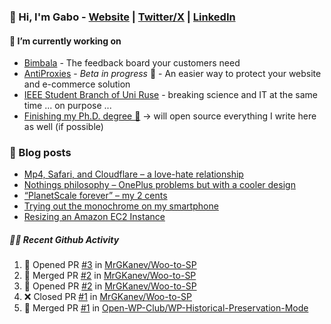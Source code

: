 ### 👋 Hi, I'm Gabo - [Website](https://gkanev.com) | [Twitter/X](https://twitter.com/mrgkanev) | [LinkedIn](https://www.linkedin.com/in/mrgkanev)

#### 🔭 I’m currently working on
- [Bimbala](https://bimbala.com/)  - The feedback board your customers need
- [AntiProxies](https://antiproxies.com/) - *Beta in progress* 🚀 -  An easier way to protect your website and e-commerce solution
- [IEEE Student Branch of Uni Ruse](https://github.com/IEEE-Student-Branch-of-Uni-Ruse) - breaking science and IT at the same time ... on purpose ...
- [Finishing my Ph.D. degree 🤔](https://scholar.google.com/citations?user=En7GPEsAAAAJ&hl=en) -> will open source everything I write here as well (if possible)

### 📖 Blog posts
<!-- BLOG-POST-LIST:START -->
- [Mp4, Safari, and Cloudflare – a love-hate relationship](https://gkanev.com/posts/mp4-safari-and-cloudflare-a-love-hate-relationship/)
- [Nothings philosophy – OnePlus problems but with a cooler design](https://gkanev.com/posts/nothings-philosophy-oneplus-problems-but-with-a-cooler-design/)
- [“PlanetScale forever” – my 2 cents](https://gkanev.com/posts/planetscale-forever-my-2-cents/)
- [Trying out the monochrome on my smartphone](https://gkanev.com/posts/trying-out-the-monochrome-on-my-smartphone/)
- [Resizing an Amazon EC2 Instance](https://gkanev.com/posts/resizing-an-amazon-ec2-instance/)
<!-- BLOG-POST-LIST:END -->

##### 🧑‍💻 Recent Github Activity

<!--START_SECTION:activity-->
1. 💪 Opened PR [#3](https://github.com/MrGKanev/Woo-to-SP/pull/3) in [MrGKanev/Woo-to-SP](https://github.com/MrGKanev/Woo-to-SP)
2. 🎉 Merged PR [#2](https://github.com/MrGKanev/Woo-to-SP/pull/2) in [MrGKanev/Woo-to-SP](https://github.com/MrGKanev/Woo-to-SP)
3. 💪 Opened PR [#2](https://github.com/MrGKanev/Woo-to-SP/pull/2) in [MrGKanev/Woo-to-SP](https://github.com/MrGKanev/Woo-to-SP)
4. ❌ Closed PR [#1](https://github.com/MrGKanev/Woo-to-SP/pull/1) in [MrGKanev/Woo-to-SP](https://github.com/MrGKanev/Woo-to-SP)
5. 🎉 Merged PR [#1](https://github.com/Open-WP-Club/WP-Historical-Preservation-Mode/pull/1) in [Open-WP-Club/WP-Historical-Preservation-Mode](https://github.com/Open-WP-Club/WP-Historical-Preservation-Mode)
<!--END_SECTION:activity-->

